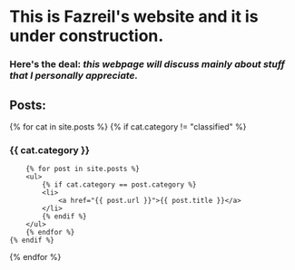 # This is Fazreil's website and it is under construction. 
### Here's the deal: _this webpage will discuss mainly about stuff that I personally appreciate._
<!--
time now is: {{ site.time }}, I don't know what timezone that is to be honest.
-->
<!-- 
<ul>
{% for post in site.posts %}
	<li>{{ post.category }}</li>
	{% endfor %}	
</ul>
s-->

## Posts:

{% for cat in site.posts %}
	{% if cat.category != "classified" %}
### {{ cat.category }}
		{% for post in site.posts %}
		<ul>
			{% if cat.category == post.category %}
			<li>
				<a href="{{ post.url }}">{{ post.title }}</a>
			</li>
			{% endif %}
		</ul>
		{% endfor %}
	{% endif %}
{% endfor %}	
